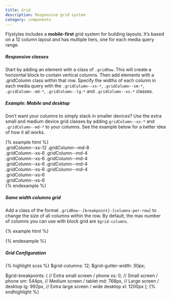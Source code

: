 ```yaml
---
title: Grid
description: Responsive grid system
category: components
---
```


Flystyles includes a **mobile-first** grid system for building layouts. It’s based on a 12 column layout and has multiple tiers, one for each media query range.

##### Responsive classes

Start by adding an element with a class of `.gridRow`. This will create a horizontal block to contain vertical columns. Then add elements with a .gridColumn class within that row. Specify the widths of each column in each media query with the `.gridColumn--xs-*`, `.gridColumn--sm-*`, `.gridColumn--md-*`, `.gridColumn--lg-*` and `.gridColumn--xs-*` classes.

##### Example: Mobile and desktop

Don’t want your columns to simply stack in smaller devices? Use the extra small and medium device grid classes by adding `gridColumn--xs-*` and `.gridColumn--md-*` to your columns. See the example below for a better idea of how it all works.

<div class="bd-example-row">
{% example html %}
<!-- Stack the columns on mobile by making one full-width and the other half-width -->
<div class="gridRow">
  <div class="gridColumn gridColumn--xs-12 gridColumn--md-8">.gridColumn--xs-12 .gridColumn--md-8</div>
  <div class="gridColumn gridColumn--xs-6 gridColumn--md-4">.gridColumn--xs-6 .gridColumn--md-4</div>
</div>

<!-- Columns start at 50% wide on mobile and bump up to 33.3% wide on desktop -->
<div class="gridRow">
  <div class="gridColumn gridColumn--xs-6 gridColumn--md-4">.gridColumn--xs-6 .gridColumn--md-4</div>
  <div class="gridColumn gridColumn--xs-6 gridColumn--md-4">.gridColumn--xs-6 .gridColumn--md-4</div>
  <div class="gridColumn gridColumn--xs-6 gridColumn--md-4">.gridColumn--xs-6 .gridColumn--md-4</div>
</div>

<!-- Columns are always 50% wide, on mobile and desktop -->
<div class="gridRow">
  <div class="gridColumn gridColumn--xs-6">.gridColumn--xs-6</div>
  <div class="gridColumn gridColumn--xs-6">.gridColumn--xs-6</div>
</div>
{% endexample %}
</div>

##### Same width columns grid

Add a class of the format `.gridRow--[breakpoint]-[columns-per-row]` to change the size of all columns within the row. By default, the max number of columns you can use with block grid are `$grid-columns`.

<div class="bd-example-row">
{% example html %}

<div class="gridRow gridRow--sm-1 gridRow--md-2 gridRow--lg-4">
  <div class="gridColumn"></div>
  <div class="gridColumn"></div>
  <div class="gridColumn"></div>
  <div class="gridColumn"></div>
  <div class="gridColumn"></div>
  <div class="gridColumn"></div>
</div>

{% endexample %}
</div>


##### Grid Configuration

{% highlight scss %}
$grid-columns:      12;
$grid-gutter-width: 30px;

$grid-breakpoints: (
  // Extra small screen / phone
  xs: 0,
  // Small screen / phone
  sm: 544px,
  // Medium screen / tablet
  md: 768px,
  // Large screen / desktop
  lg: 992px,
  // Extra large screen / wide desktop
  xl: 1200px
);
{% endhighlight %}
